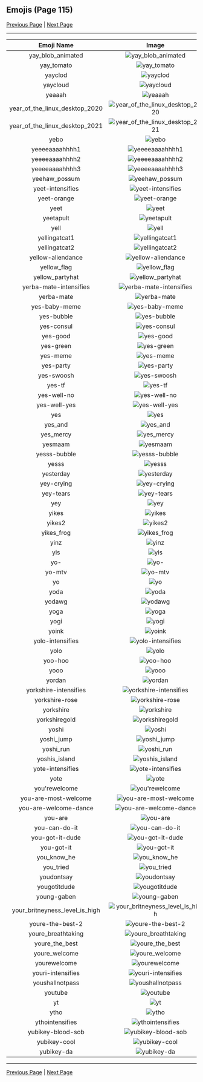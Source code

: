 
## Emojis (Page 115)

[Previous Page](/docs/hc/page-w-0114.md)
  | [Next Page](/docs/hc/page-y-0116.md)

<hr />

|Emoji Name|Image|
| :-: | :-: |
|yay_blob_animated| ![yay_blob_animated](/emojis/hc/yay_blob_animated.gif)|
|yay_tomato| ![yay_tomato](/emojis/hc/yay_tomato.gif)|
|yayclod| ![yayclod](/emojis/hc/yayclod.png)|
|yaycloud| ![yaycloud](/emojis/hc/yaycloud.png)|
|yeaaah| ![yeaaah](/emojis/hc/yeaaah.gif)|
|year_of_the_linux_desktop_2020| ![year_of_the_linux_desktop_2020](/emojis/hc/year_of_the_linux_desktop_2020.png)|
|year_of_the_linux_desktop_2021| ![year_of_the_linux_desktop_2021](/emojis/hc/year_of_the_linux_desktop_2021.png)|
|yebo| ![yebo](/emojis/hc/yebo.png)|
|yeeeeaaaahhhh1| ![yeeeeaaaahhhh1](/emojis/hc/yeeeeaaaahhhh1.png)|
|yeeeeaaaahhhh2| ![yeeeeaaaahhhh2](/emojis/hc/yeeeeaaaahhhh2.png)|
|yeeeeaaaahhhh3| ![yeeeeaaaahhhh3](/emojis/hc/yeeeeaaaahhhh3.png)|
|yeehaw_possum| ![yeehaw_possum](/emojis/hc/yeehaw_possum.png)|
|yeet-intensifies| ![yeet-intensifies](/emojis/hc/yeet-intensifies.gif)|
|yeet-orange| ![yeet-orange](/emojis/hc/yeet-orange.png)|
|yeet| ![yeet](/emojis/hc/yeet.png)|
|yeetapult| ![yeetapult](/emojis/hc/yeetapult.gif)|
|yell| ![yell](/emojis/hc/yell.png)|
|yellingatcat1| ![yellingatcat1](/emojis/hc/yellingatcat1.png)|
|yellingatcat2| ![yellingatcat2](/emojis/hc/yellingatcat2.png)|
|yellow-aliendance| ![yellow-aliendance](/emojis/hc/yellow-aliendance.gif)|
|yellow_flag| ![yellow_flag](/emojis/hc/yellow_flag.png)|
|yellow_partyhat| ![yellow_partyhat](/emojis/hc/yellow_partyhat.png)|
|yerba-mate-intensifies| ![yerba-mate-intensifies](/emojis/hc/yerba-mate-intensifies.gif)|
|yerba-mate| ![yerba-mate](/emojis/hc/yerba-mate.png)|
|yes-baby-meme| ![yes-baby-meme](/emojis/hc/yes-baby-meme.jpg)|
|yes-bubble| ![yes-bubble](/emojis/hc/yes-bubble.gif)|
|yes-consul| ![yes-consul](/emojis/hc/yes-consul.png)|
|yes-good| ![yes-good](/emojis/hc/yes-good.gif)|
|yes-green| ![yes-green](/emojis/hc/yes-green.png)|
|yes-meme| ![yes-meme](/emojis/hc/yes-meme.jpg)|
|yes-party| ![yes-party](/emojis/hc/yes-party.gif)|
|yes-swoosh| ![yes-swoosh](/emojis/hc/yes-swoosh.png)|
|yes-tf| ![yes-tf](/emojis/hc/yes-tf.png)|
|yes-well-no| ![yes-well-no](/emojis/hc/yes-well-no.png)|
|yes-well-yes| ![yes-well-yes](/emojis/hc/yes-well-yes.png)|
|yes| ![yes](/emojis/hc/yes.png)|
|yes_and| ![yes_and](/emojis/hc/yes_and.png)|
|yes_mercy| ![yes_mercy](/emojis/hc/yes_mercy.gif)|
|yesmaam| ![yesmaam](/emojis/hc/yesmaam.jpg)|
|yesss-bubble| ![yesss-bubble](/emojis/hc/yesss-bubble.gif)|
|yesss| ![yesss](/emojis/hc/yesss.gif)|
|yesterday| ![yesterday](/emojis/hc/yesterday.png)|
|yey-crying| ![yey-crying](/emojis/hc/yey-crying.png)|
|yey-tears| ![yey-tears](/emojis/hc/yey-tears.png)|
|yey| ![yey](/emojis/hc/yey.png)|
|yikes| ![yikes](/emojis/hc/yikes.gif)|
|yikes2| ![yikes2](/emojis/hc/yikes2.png)|
|yikes_frog| ![yikes_frog](/emojis/hc/yikes_frog.png)|
|yinz| ![yinz](/emojis/hc/yinz.png)|
|yis| ![yis](/emojis/hc/yis.png)|
|yo-| ![yo-](/emojis/hc/yo-.jpg)|
|yo-mtv| ![yo-mtv](/emojis/hc/yo-mtv.jpg)|
|yo| ![yo](/emojis/hc/yo.png)|
|yoda| ![yoda](/emojis/hc/yoda.gif)|
|yodawg| ![yodawg](/emojis/hc/yodawg.jpg)|
|yoga| ![yoga](/emojis/hc/yoga.gif)|
|yogi| ![yogi](/emojis/hc/yogi.png)|
|yoink| ![yoink](/emojis/hc/yoink.gif)|
|yolo-intensifies| ![yolo-intensifies](/emojis/hc/yolo-intensifies.gif)|
|yolo| ![yolo](/emojis/hc/yolo.png)|
|yoo-hoo| ![yoo-hoo](/emojis/hc/yoo-hoo.png)|
|yooo| ![yooo](/emojis/hc/yooo.jpg)|
|yordan| ![yordan](/emojis/hc/yordan.jpg)|
|yorkshire-intensifies| ![yorkshire-intensifies](/emojis/hc/yorkshire-intensifies.gif)|
|yorkshire-rose| ![yorkshire-rose](/emojis/hc/yorkshire-rose.png)|
|yorkshire| ![yorkshire](/emojis/hc/yorkshire.png)|
|yorkshiregold| ![yorkshiregold](/emojis/hc/yorkshiregold.png)|
|yoshi| ![yoshi](/emojis/hc/yoshi.gif)|
|yoshi_jump| ![yoshi_jump](/emojis/hc/yoshi_jump.gif)|
|yoshi_run| ![yoshi_run](/emojis/hc/yoshi_run.gif)|
|yoshis_island| ![yoshis_island](/emojis/hc/yoshis_island.gif)|
|yote-intensifies| ![yote-intensifies](/emojis/hc/yote-intensifies.gif)|
|yote| ![yote](/emojis/hc/yote.png)|
|you'rewelcome| ![you'rewelcome](/emojis/hc/you'rewelcome.jpg)|
|you-are-most-welcome| ![you-are-most-welcome](/emojis/hc/you-are-most-welcome.png)|
|you-are-welcome-dance| ![you-are-welcome-dance](/emojis/hc/you-are-welcome-dance.gif)|
|you-are| ![you-are](/emojis/hc/you-are.png)|
|you-can-do-it| ![you-can-do-it](/emojis/hc/you-can-do-it.png)|
|you-got-it-dude| ![you-got-it-dude](/emojis/hc/you-got-it-dude.png)|
|you-got-it| ![you-got-it](/emojis/hc/you-got-it.png)|
|you_know_he| ![you_know_he](/emojis/hc/you_know_he.png)|
|you_tried| ![you_tried](/emojis/hc/you_tried.png)|
|youdontsay| ![youdontsay](/emojis/hc/youdontsay.png)|
|yougotitdude| ![yougotitdude](/emojis/hc/yougotitdude.gif)|
|young-gaben| ![young-gaben](/emojis/hc/young-gaben.png)|
|your_britneyness_level_is_high| ![your_britneyness_level_is_high](/emojis/hc/your_britneyness_level_is_high.jpg)|
|youre-the-best-2| ![youre-the-best-2](/emojis/hc/youre-the-best-2.gif)|
|youre_breathtaking| ![youre_breathtaking](/emojis/hc/youre_breathtaking.png)|
|youre_the_best| ![youre_the_best](/emojis/hc/youre_the_best.gif)|
|youre_welcome| ![youre_welcome](/emojis/hc/youre_welcome.gif)|
|yourewelcome| ![yourewelcome](/emojis/hc/yourewelcome.jpg)|
|youri-intensifies| ![youri-intensifies](/emojis/hc/youri-intensifies.gif)|
|youshallnotpass| ![youshallnotpass](/emojis/hc/youshallnotpass.jpg)|
|youtube| ![youtube](/emojis/hc/youtube.png)|
|yt| ![yt](/emojis/hc/yt.png)|
|ytho| ![ytho](/emojis/hc/ytho.gif)|
|ythointensifies| ![ythointensifies](/emojis/hc/ythointensifies.gif)|
|yubikey-blood-sob| ![yubikey-blood-sob](/emojis/hc/yubikey-blood-sob.png)|
|yubikey-cool| ![yubikey-cool](/emojis/hc/yubikey-cool.png)|
|yubikey-da| ![yubikey-da](/emojis/hc/yubikey-da.png)|

<hr/>

[Previous Page](/docs/hc/page-w-0114.md)
  | [Next Page](/docs/hc/page-y-0116.md)